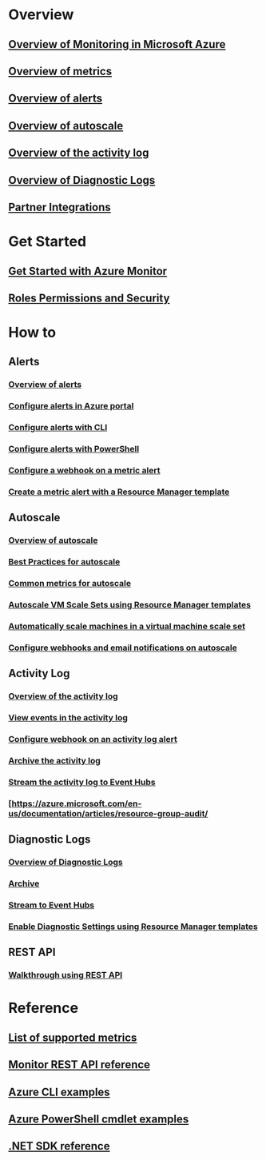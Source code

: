 # Overview
## [Overview of Monitoring in Microsoft Azure](../monitoring-and-diagnostics/monitoring-overview.md)
## [Overview of metrics](../monitoring-and-diagnostics/monitoring-overview-metrics.md)
## [Overview of alerts](../monitoring-and-diagnostics/monitoring-overview-alerts.md)
## [Overview of autoscale](../monitoring-and-diagnostics/monitoring-overview-autoscale.md)
## [Overview of the activity log](../monitoring-and-diagnostics/monitoring-overview-activity-logs.md)
## [Overview of Diagnostic Logs](../monitoring-and-diagnostics/monitoring-overview-of-diagnostic-logs.md)
## [Partner Integrations](../monitoring-and-diagnostics/monitoring-partners.md)

# Get Started
## [Get Started with Azure Monitor](../monitoring-and-diagnostics/monitoring-get-started.md)
## [Roles Permissions and Security](../monitoring-and-diagnostics/monitoring-roles-permissions-security.md)

# How to
## Alerts
### [Overview of alerts](../monitoring-and-diagnostics/monitoring-overview-alerts.md)
### [Configure alerts in Azure portal](../monitoring-and-diagnostics/insights-alerts-portal.md)
### [Configure alerts with CLI](../monitoring-and-diagnostics/insights-alerts-command-line-interface.md)
### [Configure alerts with PowerShell](../monitoring-and-diagnostics/insights-alerts-powershell.md)
### [Configure a webhook on a metric alert](../monitoring-and-diagnostics/insights-webhooks-alerts.md)
### [Create a metric alert with a Resource Manager template](../monitoring-and-diagnostics/monitoring-enable-alerts-using-template.md)
## Autoscale
### [Overview of autoscale](../monitoring-and-diagnostics/monitoring-overview-autoscale.md)
### [Best Practices for autoscale](../monitoring-and-diagnostics/insights-autoscale-best-practices.md)
### [Common metrics for autoscale](../monitoring-and-diagnostics/insights-autoscale-common-metrics.md)
### [Autoscale VM Scale Sets using Resource Manager templates](../monitoring-and-diagnostics/insights-advanced-autoscale-virtual-machine-scale-sets.md)
### [Automatically scale machines in a virtual machine scale set](../virtual-machine-scale-sets/virtual-machine-scale-sets-windows-autoscale.md)
### [Configure webhooks and email notifications on autoscale](../monitoring-and-diagnostics/insights-autoscale-to-webhook-email.md)
## Activity Log
### [Overview of the activity log](../monitoring-and-diagnostics/monitoring-overview-activity-logs.md)
### [View events in the activity log](../monitoring-and-diagnostics/insights-debugging-with-events.md)
### [Configure webhook on an activity log alert](../monitoring-and-diagnostics/insights-auditlog-to-webhook-email.md)
### [Archive the activity log](../monitoring-and-diagnostics/monitoring-archive-activity-log.md)
### [Stream the activity log to Event Hubs](../monitoring-and-diagnostics/monitoring-stream-activity-logs-event-hubs.md)
### [https://azure.microsoft.com/en-us/documentation/articles/resource-group-audit/
## Diagnostic Logs
### [Overview of Diagnostic Logs](../monitoring-and-diagnostics/monitoring-overview-of-diagnostic-logs.md)
### [Archive](../monitoring-and-diagnostics/monitoring-archive-diagnostic-logs.md)
### [Stream to Event Hubs](../monitoring-and-diagnostics/monitoring-stream-diagnostic-logs-to-event-hubs.md)
### [Enable Diagnostic Settings using Resource Manager templates](../monitoring-and-diagnostics/monitoring-enable-diagnostic-logs-using-template.md)
## REST API
### [Walkthrough using REST API](../monitoring-and-diagnostics/monitoring-rest-api-walkthrough.md)

# Reference
## [List of supported metrics](../monitoring-and-diagnostics/monitoring-supported-metrics.md)
## [Monitor REST API reference](https://msdn.microsoft.com/library/azure/dn931943)
## [Azure CLI examples](../monitoring-and-diagnostics/insights-cli-samples.md)
## [Azure PowerShell cmdlet examples](../monitoring-and-diagnostics/insights-powershell-samples.md)
## [.NET SDK reference](https://msdn.microsoft.com/library/azure/dn802153)
